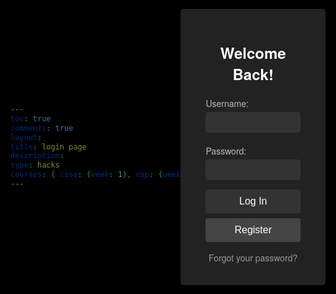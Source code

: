 ```yaml
---
toc: true
comments: true
layout: 
title: login page
description:
type: hacks
courses: { csse: {week: 1}, csp: {week: 1, categories: [4.A]}, csa: {week: 0} }
---
```

<html lang="en">
<head>
    <meta charset="UTF-8">
    <meta name="viewport" content="width=device-width, initial-scale=1.0">
    <title>Login Page</title>
    <style>
        body, html {
            height: 100%;
            margin: 0;
            display: flex;
            justify-content: center;
            align-items: center;
            font-family: 'Helvetica Neue', Helvetica, Arial, sans-serif;
            background: #000; /* Changed to black */
            color: #fff; /* Adjusted for contrast */
        }
        .form-container {
            background: #222; /* Darker background for the form */
            padding: 20px 40px; /* Adjusted padding for sleekness */
            border-radius: 5px; /* Smoother edges */
            box-shadow: 0 5px 15px rgba(0, 0, 0, 0.5); /* Subtle shadow */
            text-align: center;
        }
        h2 {
            margin-bottom: 20px; /* Adjusted spacing */
            color: #fff; /* Brighter text for readability */
            font-size: 24px; /* Smaller for sleekness */
        }
        label {
            display: block;
            text-align: left;
            margin: 4px 0;
            color: #bbb; /* Lighter text color for visibility */
            font-size: 14px;
        }
        input[type="text"],
        input[type="password"] {
            width: 100%;
            padding: 8px 12px; /* Adjusted for sleekness */
            margin-bottom: 15px; /* Reduced gap */
            border: 1px solid #333; /* Subtler border */
            background: #333; /* Darker input background */
            color: #fff; /* Text color for inputs */
            border-radius: 4px; /* Sleeker border radius */
            box-sizing: border-box;
            transition: border-color 0.3s;
        }
        input[type="text"]:focus,
        input[type="password"]:focus {
            border-color: #555; /* Focus color */
            box-shadow: none; /* Removed for sleekness */
        }
        button {
            width: 100%;
            padding: 10px 0; /* Adjusted padding */
            border: none;
            border-radius: 4px; /* Consistent rounding */
            background: #333; /* Darker buttons */
            color: white;
            font-size: 16px;
            cursor: pointer;
            transition: background 0.3s;
        }
        button:hover {
            background: #444; /* Hover effect */
        }
        .register-btn {
            background: #444; /* Differentiated register button */
            margin-top: 8px; /* Adjusted spacing */
        }
        .form-footer {
            margin-top: 15px; /* Adjusted spacing */
            font-size: 14px;
            color: #aaa; /* Lighter for visibility */
        }
        .form-footer a {
            color: #999; /* Subtle link color */
            text-decoration: none;
            transition: color 0.3s;
        }
        .form-footer a:hover {
            color: #bbb; /* Hover effect */
        }
    </style>
</head>
<body>
<div class="form-container">
    <form id="loginForm">
        <h2>Welcome Back!</h2>
        <label for="loginUsername">Username:</label>
        <input type="text" id="loginUsername" name="loginUsername" required>
        <label for="loginPassword">Password:</label>
        <input type="password" id="loginPassword" name="loginPassword" required>
        <button type="submit">Log In</button>
        <button type="button" class="register-btn" id="goToSignup">Register</button>
        <div class="form-footer">
            <a href="#">Forgot your password?</a>
        </div>
    </form>
</div>
<script>
document.getElementById('loginForm').addEventListener('submit', function(e) {
    e.preventDefault(); // Prevent default form submission
    const username = document.getElementById('loginUsername').value;
    const password = document.getElementById('loginPassword').value;
    // Check if the username and password match the hardcoded credentials
    if (username === "toby" && password === "123toby") {
        alert('Login successful! Redirecting...');
        window.location.href = 'game.html'; // Redirect to another page on success
    } else {
        // If the credentials don't match, display an error message
        alert('Error logging in: Invalid username or password.');
    }
});
</script>
</body>
</html>
<script>
// Handle the signup form submission
document.getElementById('signupForm').addEventListener('submit', function(e) {
    e.preventDefault(); // Prevent default form submission
    const signupData = {
        uid: document.getElementById('username').value,
        password: document.getElementById('password').value,
        // dob: document.getElementById('dob').value, // Uncomment and add a dob input if needed
    };
    fetch('http://127.0.0.1:8086/api/users', { // Adjust the endpoint if necessary
        method: 'POST',
        headers: {
            'Content-Type': 'application/json',
        },
        body: JSON.stringify(signupData),
    })
    .then(response => {
        if (!response.ok) {
            throw new Error('Network response was not ok ' + response.statusText);
        }
        return response.text();
    })
    .then(data => {
        console.log(data);
        alert('Account created successfully!');
    })
    .catch(error => {
        console.error('There was a problem with your fetch operation:', error);
        alert('Error creating account: ' + error.message);
    });
});
// Handle the login form submission
document.getElementById('loginForm').addEventListener('submit', function(e) {
    e.preventDefault(); // Prevent default form submission
    const loginData = {
        uid: document.getElementById('loginUsername').value,
        password: document.getElementById('loginPassword').value,
    };
    fetch('http://127.0.0.1:8086/api/users/authenticate', { // Adjust the endpoint if necessary
        method: 'POST',
        headers: {
            'Content-Type': 'application/json',
        },
        body: JSON.stringify(loginData),
    })
    .then(response => {
        if (!response.ok) {
            throw new Error('Login failed: ' + response.statusText);
        }
        return response.text();
    })
    .then(data => {
        console.log(data);
        alert('Login successful!');
    })
    .catch(error => {
        console.error('There was a problem with the login operation:', error);
        alert('Error logging in: ' + error.message);
    });
});
</script>